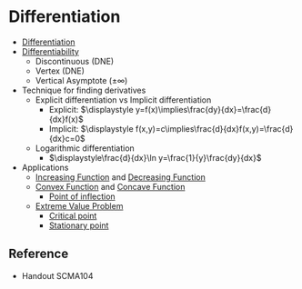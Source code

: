 # Differentiation

* [Differentiation](../../01%20-%20Concept/Mathematics/Calculus/Differentiation.md)
* [Differentiability](../../01%20-%20Concept/Mathematics/Calculus/Differentiability.md)
  * Discontinuous (DNE)
  * Vertex (DNE)
  * Vertical Asymptote ($\pm\infty$)
* Technique for finding derivatives
  * Explicit differentiation vs Implicit differentiation
    * Explicit: $\displaystyle y=f(x)\implies\frac{dy}{dx}=\frac{d}{dx}f(x)$
    * Implicit: $\displaystyle f(x,y)=c\implies\frac{d}{dx}f(x,y)=\frac{d}{dx}c=0$
  * Logarithmic differentiation
    * $\displaystyle\frac{d}{dx}\ln y=\frac{1}{y}\frac{dy}{dx}$
* Applications
  * [Increasing Function](../../01%20-%20Concept/Mathematics/Calculus/Application/Increasing%20Function.md) and [Decreasing Function](../../01%20-%20Concept/Mathematics/Calculus/Application/Decreasing%20Function.md)
  * [Convex Function](../../01%20-%20Concept/Mathematics/Calculus/Application/Convex%20Function.md) and [Concave Function](../../01%20-%20Concept/Mathematics/Calculus/Application/Concave%20Function.md)
    * [Point of inflection](../../01%20-%20Concept/Mathematics/Calculus/Application/Point%20of%20inflection.md)
  * [Extreme Value Problem](../../01%20-%20Concept/Mathematics/Calculus/Application/Extreme%20Value%20Problem.md)
    * [Critical point](../../01%20-%20Concept/Mathematics/Calculus/Application/Critical%20Point.md)
    * [Stationary point](../../01%20-%20Concept/Mathematics/Calculus/Application/Stationary%20Point.md)

## Reference

* Handout SCMA104
